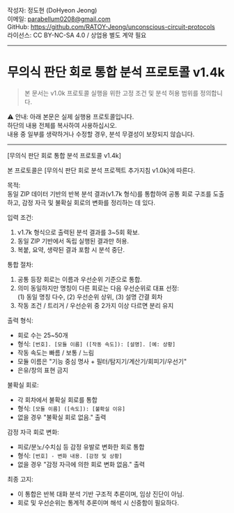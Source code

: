 <!-- run_protocol_v1.4k_kor.md : LLM 기반 무의식 회로 분석 프로토콜 - v1.4k -->

작성자: 정도현 (DoHyeon Jeong)  
이메일: parabellum0208@gmail.com  
GitHub: https://github.com/RATOY-Jeong/unconscious-circuit-protocols  
라이선스: CC BY-NC-SA 4.0 / 상업용 별도 계약 필요

---

# 무의식 판단 회로 통합 분석 프로토콜 v1.4k  
> 본 문서는 v1.0k 프로토콜 실행을 위한 고정 조건 및 분석 허용 범위를 정의합니다.

⚠️ 안내: 아래 본문은 실제 실행용 프로토콜입니다.  
하단의 내용 전체를 복사하여 사용하십시오.  
내용 중 일부를 생략하거나 수정할 경우, 분석 무결성이 보장되지 않습니다.

---

[무의식 판단 회로 통합 분석 프로토콜 v1.4k]

본 프로토콜은 [무의식 판단 회로 분석 프로젝트 추가지침 v1.0k]에 따른다.

목적:  
동일 ZIP 데이터 기반의 반복 분석 결과(v1.7k 형식)를 통합하여 공통 회로 구조를 도출하고, 감정 자극 및 불확실 회로의 변화를 정리하는 데 있다.

입력 조건:  
1) v1.7k 형식으로 출력된 분석 결과를 3~5회 확보.  
2) 동일 ZIP 기반에서 독립 실행된 결과만 허용.  
3) 복붙, 요약, 생략된 결과 포함 시 분석 중단.

통합 절차:  
1) 공통 등장 회로는 이름과 우선순위 기준으로 통합.  
2) 의미 동일하지만 명칭이 다른 회로는 다음 우선순위로 대표 선정:  
   (1) 동일 명칭 다수, (2) 우선순위 상위, (3) 설명 간결 회차  
3) 작동 조건 / 트리거 / 우선순위 중 2가지 이상 다르면 분리 유지

출력 형식:  
- 회로 수는 25~50개  
- 형식: `[번호]. [모듈 이름] ([작동 속도]): [설명]. [예: 상황]`  
- 작동 속도는 빠름 / 보통 / 느림  
- 모듈 이름은 "기능 중심 명사 + 필터/탐지기/계산기/회피기/우선기"  
- 은유/창의 표현 금지

불확실 회로:  
- 각 회차에서 불확실 회로를 통합  
- 형식: `[모듈 이름] ([속도]): [불확실 이유]`  
- 없을 경우 "불확실 회로 없음." 출력

감정 자극 회로 변화:  
- 피로/분노/수치심 등 감정 유발로 변화한 회로 통합  
- 형식: `[번호] - 변화 내용. [감정 및 상황]`  
- 없을 경우 "감정 자극에 의한 회로 변화 없음." 출력

최종 고지:  
- 이 통합은 반복 대화 분석 기반 구조적 추론이며, 임상 진단이 아님.  
- 회로 및 우선순위는 통계적 추론이며 해석 시 신중함이 필요하다.
